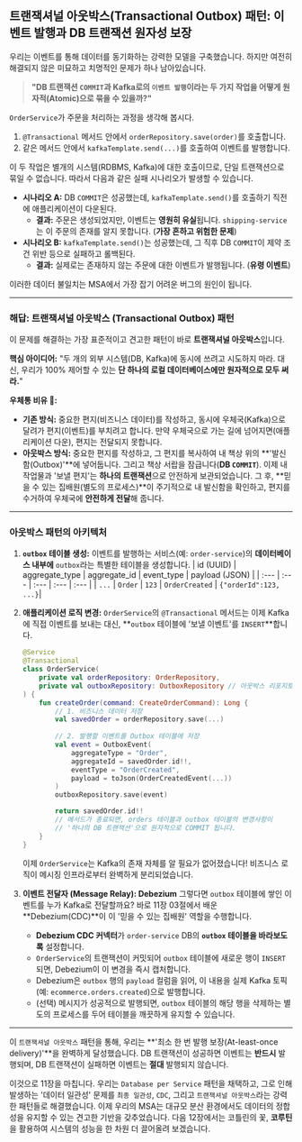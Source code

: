 ## 트랜잭셔널 아웃박스(Transactional Outbox) 패턴: 이벤트 발행과 DB 트랜잭션 원자성 보장

우리는 이벤트를 통해 데이터를 동기화하는 강력한 모델을 구축했습니다. 하지만 여전히 해결되지 않은 미묘하고 치명적인 문제가 하나 남아있습니다.

> **"DB 트랜잭션 `COMMIT`과 Kafka로의 `이벤트 발행`이라는 두 가지 작업을 어떻게 원자적(Atomic)으로 묶을 수 있을까?"**

`OrderService`가 주문을 처리하는 과정을 생각해 봅시다.

1.  `@Transactional` 메서드 안에서 `orderRepository.save(order)`를 호출합니다.
2.  같은 메서드 안에서 `kafkaTemplate.send(...)`를 호출하여 이벤트를 발행합니다.

이 두 작업은 별개의 시스템(RDBMS, Kafka)에 대한 호출이므로, 단일 트랜잭션으로 묶일 수 없습니다. 따라서 다음과 같은 실패 시나리오가 발생할 수 있습니다.

  * **시나리오 A:** DB `COMMIT`은 성공했는데, `kafkaTemplate.send()`를 호출하기 직전에 애플리케이션이 다운된다.
      * **결과:** 주문은 생성되었지만, 이벤트는 **영원히 유실**됩니다. `shipping-service`는 이 주문의 존재를 알지 못합니다. (**가장 흔하고 위험한 문제**)
  * **시나리오 B:** `kafkaTemplate.send()`는 성공했는데, 그 직후 DB `COMMIT`이 제약 조건 위반 등으로 실패하고 롤백된다.
      * **결과:** 실제로는 존재하지 않는 주문에 대한 이벤트가 발행됩니다. (**유령 이벤트**)

이러한 데이터 불일치는 MSA에서 가장 잡기 어려운 버그의 원인이 됩니다.

-----

### 해답: 트랜잭셔널 아웃박스 (Transactional Outbox) 패턴

이 문제를 해결하는 가장 표준적이고 견고한 패턴이 바로 **트랜잭셔널 아웃박스**입니다.

**핵심 아이디어:** "두 개의 외부 시스템(DB, Kafka)에 동시에 쓰려고 시도하지 마라. 대신, 우리가 100% 제어할 수 있는 **단 하나의 로컬 데이터베이스에만 원자적으로 모두 써라.**"

**우체통 비유 📮:**

  * **기존 방식:** 중요한 편지(비즈니스 데이터)를 작성하고, 동시에 우체국(Kafka)으로 달려가 편지(이벤트)를 부치려고 합니다. 만약 우체국으로 가는 길에 넘어지면(애플리케이션 다운), 편지는 전달되지 못합니다.
  * **아웃박스 방식:** 중요한 편지를 작성하고, 그 편지를 복사하여 내 책상 위의 \*\*'발신함(Outbox)'\*\*에 넣어둡니다. 그리고 책상 서랍을 잠급니다(**DB `COMMIT`**). 이제 내 작업물과 '보낼 편지'는 **하나의 트랜잭션**으로 안전하게 보관되었습니다. 그 후, \*\*믿을 수 있는 집배원(별도의 프로세스)\*\*이 주기적으로 내 발신함을 확인하고, 편지를 수거하여 우체국에 **안전하게 전달**해 줍니다.

-----

### 아웃박스 패턴의 아키텍처

1.  **`outbox` 테이블 생성:**
    이벤트를 발행하는 서비스(예: `order-service`)의 **데이터베이스 내부에** `outbox`라는 특별한 테이블을 생성합니다.
    | id (UUID) | aggregate\_type | aggregate\_id | event\_type | payload (JSON) |
    | :--- | :--- | :--- | :--- | :--- |
    | `...` | `Order` | `123` | `OrderCreated` | `{"orderId":123, ...}`|

2.  **애플리케이션 로직 변경:**
    `OrderService`의 `@Transactional` 메서드는 이제 Kafka에 직접 이벤트를 보내는 대신, \*\*`outbox` 테이블에 '보낼 이벤트'를 `INSERT`\*\*합니다.

    ```kotlin
    @Service
    @Transactional
    class OrderService(
        private val orderRepository: OrderRepository,
        private val outboxRepository: OutboxRepository // 아웃박스 리포지토리
    ) {
        fun createOrder(command: CreateOrderCommand): Long {
            // 1. 비즈니스 데이터 저장
            val savedOrder = orderRepository.save(...)
            
            // 2. 발행할 이벤트를 Outbox 테이블에 저장
            val event = OutboxEvent(
                aggregateType = "Order",
                aggregateId = savedOrder.id!!,
                eventType = "OrderCreated",
                payload = toJson(OrderCreatedEvent(...))
            )
            outboxRepository.save(event)

            return savedOrder.id!!
            // 메서드가 종료되면, orders 테이블과 outbox 테이블의 변경사항이
            // '하나의 DB 트랜잭션'으로 원자적으로 COMMIT 됩니다.
        }
    }
    ```

    이제 `OrderService`는 Kafka의 존재 자체를 알 필요가 없어졌습니다\! 비즈니스 로직이 메시징 인프라로부터 완벽하게 분리되었습니다.

3.  **이벤트 전달자 (Message Relay): Debezium**
    그렇다면 `outbox` 테이블에 쌓인 이벤트를 누가 Kafka로 전달할까요? 바로 11장 03절에서 배운 \*\*Debezium(CDC)\*\*이 이 '믿을 수 있는 집배원' 역할을 수행합니다.

      * **Debezium CDC 커넥터**가 `order-service` DB의 **`outbox` 테이블을 바라보도록** 설정합니다.
      * `OrderService`의 트랜잭션이 커밋되어 `outbox` 테이블에 새로운 행이 `INSERT`되면, Debezium이 이 변경을 즉시 캡처합니다.
      * Debezium은 `outbox` 행의 `payload` 컬럼을 읽어, 이 내용을 실제 Kafka 토픽(예: `ecommerce.orders.created`)으로 발행합니다.
      * (선택) 메시지가 성공적으로 발행되면, `outbox` 테이블의 해당 행을 삭제하는 별도의 프로세스를 두어 테이블을 깨끗하게 유지할 수 있습니다.

-----

이 `트랜잭셔널 아웃박스` 패턴을 통해, 우리는 \*\*'최소 한 번 발행 보장(At-least-once delivery)'\*\*을 완벽하게 달성했습니다. DB 트랜잭션이 성공하면 이벤트는 **반드시** 발행되며, DB 트랜잭션이 실패하면 이벤트는 **절대** 발행되지 않습니다.

이것으로 11장을 마칩니다. 우리는 `Database per Service` 패턴을 채택하고, 그로 인해 발생하는 '데이터 일관성' 문제를 `최종 일관성`, `CDC`, 그리고 `트랜잭셔널 아웃박스`라는 강력한 패턴들로 해결했습니다. 이제 우리의 MSA는 대규모 분산 환경에서도 데이터의 정합성을 유지할 수 있는 견고한 기반을 갖추었습니다. 다음 12장에서는 코틀린의 꽃, **코루틴**을 활용하여 시스템의 성능을 한 차원 더 끌어올려 보겠습니다.